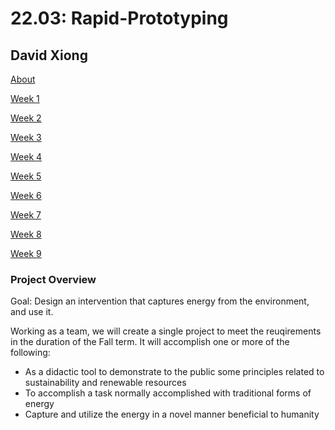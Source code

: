 # 22.03: Rapid-Prototyping
## David Xiong

[About](https://dtxiong.github.io/rapid-prototyping/about)

[Week 1](https://dtxiong.github.io/rapid-prototyping/week1/week1)

[Week 2](https://dtxiong.github.io/rapid-prototyping/week2/week2)

[Week 3](https://dtxiong.github.io/rapid-prototyping/week3/week3)

[Week 4](https://dtxiong.github.io/rapid-prototyping/week4/week4)

[Week 5](https://dtxiong.github.io/rapid-prototyping/week5/week5)

[Week 6](https://dtxiong.github.io/rapid-prototyping/week6/week6)

[Week 7](https://dtxiong.github.io/rapid-prototyping/week7/week7)

[Week 8](https://dtxiong.github.io/rapid-prototyping/week8/week8)

[Week 9](https://dtxiong.github.io/rapid-prototyping/week9/week9)

### Project Overview

Goal: Design an intervention that captures energy from the environment, and use it.

Working as a team, we will create a single project to meet the reuqirements in the duration of the Fall term. 
It will accomplish one or more of the following:
- As a didactic tool to demonstrate to the public some principles related to sustainability and renewable resources
- To accomplish a task normally accomplished with traditional forms of energy
- Capture and utilize the energy in a novel manner beneficial to humanity


